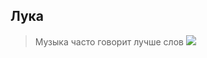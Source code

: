## Лука
> Музыка часто говорит лучше слов
![](http://pm1.narvii.com/7624/d3dc7066501a4724e94d07c1b4f4fb4bc7ad9082r1-720-856v2_uhq.jpg)